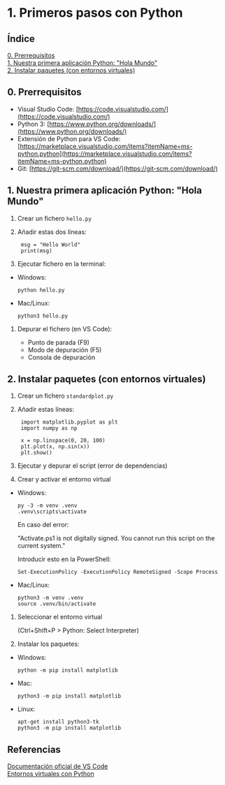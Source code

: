 # 1. Primeros pasos con Python

## Índice

[0. Prerrequisitos](#0-prerrequisitos)  
[1. Nuestra primera aplicación Python: "Hola Mundo"](#1-nuestra-primera-aplicación-python-"hola-mundo")  
[2. Instalar paquetes (con entornos virtuales)](#2-instalar-paquetes-con-entornos-virtuales)

## 0. Prerrequisitos

- Visual Studio Code: [https://code.visualstudio.com/](https://code.visualstudio.com/)
- Python 3: [https://www.python.org/downloads/](https://www.python.org/downloads/)
- Extensión de Python para VS Code: [https://marketplace.visualstudio.com/items?itemName=ms-python.python](https://marketplace.visualstudio.com/items?itemName=ms-python.python)
- Git: [https://git-scm.com/download/](https://git-scm.com/download/)

## 1. Nuestra primera aplicación Python: "Hola Mundo"

1. Crear un fichero `hello.py`
2. Añadir estas dos líneas:

        msg = "Hello World"
        print(msg)

3. Ejecutar fichero en la terminal:

- Windows:

      python hello.py

- Mac/Linux:

      python3 hello.py

1. Depurar el fichero (en VS Code):

   - Punto de parada (F9)
   - Modo de depuración (F5)
   - Consola de depuración

## 2. Instalar paquetes (con entornos virtuales)

1. Crear un fichero `standardplot.py`

2. Añadir estas líneas:
   
        import matplotlib.pyplot as plt
        import numpy as np

        x = np.linspace(0, 20, 100)
        plt.plot(x, np.sin(x))
        plt.show()

3. Ejecutar y depurar el script (error de dependencias)

4. Crear y activar el entorno virtual

- Windows:
  
      py -3 -m venv .venv
      .venv\scripts\activate

    En caso del error:

    "Activate.ps1 is not digitally signed. You cannot run this script on the current system."

    Introducir esto en la PowerShell:

      Set-ExecutionPolicy -ExecutionPolicy RemoteSigned -Scope Process

- Mac/Linux:

      python3 -m venv .venv
      source .venv/bin/activate

1. Seleccionar el entorno virtual

    (Ctrl+Shift+P > Python: Select Interpreter)

2. Instalar los paquetes:

- Windows:
  
      python -m pip install matplotlib

- Mac:

      python3 -m pip install matplotlib

- Linux:

      apt-get install python3-tk
      python3 -m pip install matplotlib

## Referencias

[Documentación oficial de VS Code](https://code.visualstudio.com/docs/python/python-tutorial#_install-and-use-packages)  
[Entornos virtuales con Python](https://code.tutsplus.com/es/tutorials/understanding-virtual-environments-in-python--cms-28272)